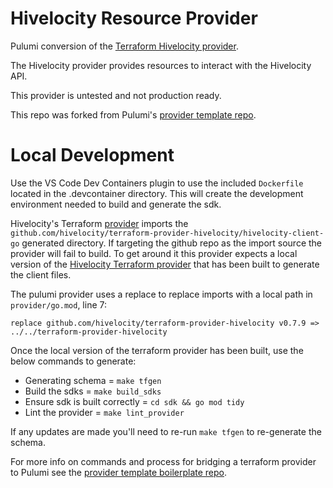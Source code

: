 # Hivelocity Resource Provider

Pulumi conversion of the [Terraform Hivelocity provider](https://registry.terraform.io/providers/hivelocity/hivelocity/latest/docs).

The Hivelocity provider provides resources to interact with the Hivelocity API.

This provider is untested and not production ready.

This repo was forked from Pulumi's [provider template repo](https://github.com/pulumi/pulumi-tf-provider-boilerplate).

# Local Development

Use the VS Code Dev Containers plugin to use the included `Dockerfile` located in the .devcontainer directory. This will create the development environment needed to build and generate the sdk.

Hivelocity's Terraform [provider](https://github.com/hivelocity/terraform-provider-hivelocity) imports the `github.com/hivelocity/terraform-provider-hivelocity/hivelocity-client-go` generated directory. If targeting the github repo as the import source the provider will fail to build. To get around it this provider expects a local version of the [Hivelocity Terraform provider](https://github.com/hivelocity/terraform-provider-hivelocity) that has been built to generate the client files.

The pulumi provider uses a replace to replace imports with a local path in `provider/go.mod`, line 7:

`replace github.com/hivelocity/terraform-provider-hivelocity v0.7.9 => ../../terraform-provider-hivelocity`

Once the local version of the terraform provider has been built, use the below commands to generate:

- Generating schema = `make tfgen`
- Build the sdks = `make build_sdks`
- Ensure sdk is built correctly = `cd sdk && go mod tidy`
- Lint the provider = `make lint_provider`

If any updates are made you'll need to re-run `make tfgen` to re-generate the schema.

For more info on commands and process for bridging a terraform provider to Pulumi see the [provider template boilerplate repo](https://github.com/pulumi/pulumi-tf-provider-boilerplate).
